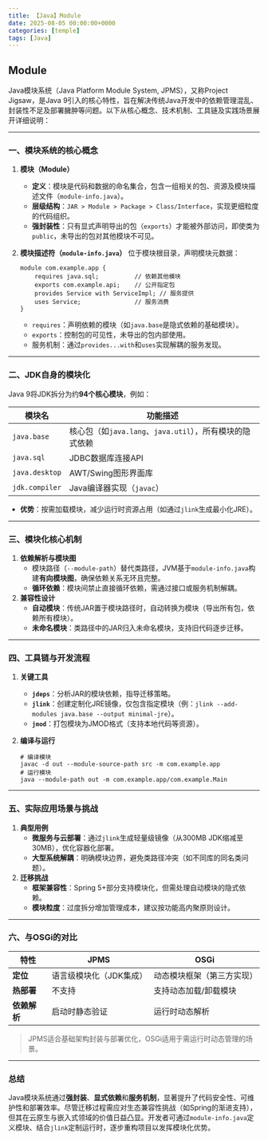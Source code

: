 ```yaml
---
title: 【Java】Module
date: 2025-08-05 00:00:00+0000
categories: [temple]
tags: [Java]
---
```


## Module

Java模块系统（Java Platform Module System, JPMS），又称Project Jigsaw，是Java 9引入的核心特性，旨在解决传统Java开发中的依赖管理混乱、封装性不足及部署臃肿等问题。以下从核心概念、技术机制、工具链及实践场景展开详细说明：

------

### **一、模块系统的核心概念**

1. **模块（Module）**

   - **定义**：模块是代码和数据的命名集合，包含一组相关的包、资源及模块描述文件（`module-info.java`）。
   - **层级结构**：`JAR > Module > Package > Class/Interface`，实现更细粒度的代码组织。
   - **强封装性**：只有显式声明导出的包（`exports`）才能被外部访问，即使类为`public`，未导出的包对其他模块不可见。

2. **模块描述符（`module-info.java`）**
   位于模块根目录，声明模块元数据：

   ```
   module com.example.app {
       requires java.sql;          // 依赖其他模块
       exports com.example.api;    // 公开指定包
       provides Service with ServiceImpl; // 服务提供
       uses Service;               // 服务消费
   }
   ```

   - `requires`：声明依赖的模块（如`java.base`是隐式依赖的基础模块）。
   - `exports`：控制包的可见性，未导出的包内部使用。
   - 服务机制：通过`provides...with`和`uses`实现解耦的服务发现。

------

### **二、JDK自身的模块化**

Java 9将JDK拆分为约**94个核心模块**，例如：

| **模块名**     | **功能描述**                                             |
| -------------- | -------------------------------------------------------- |
| `java.base`    | 核心包（如`java.lang`、`java.util`），所有模块的隐式依赖 |
| `java.sql`     | JDBC数据库连接API                                        |
| `java.desktop` | AWT/Swing图形界面库                                      |
| `jdk.compiler` | Java编译器实现（`javac`）                                |

- **优势**：按需加载模块，减少运行时资源占用（如通过`jlink`生成最小化JRE）。

------

### **三、模块化核心机制**

1. **依赖解析与模块图**
   - 模块路径（`--module-path`）替代类路径，JVM基于`module-info.java`构建**有向模块图**，确保依赖关系无环且完整。
   - **循环依赖**：模块间禁止直接循环依赖，需通过接口或服务机制解耦。
2. **兼容性设计**
   - **自动模块**：传统JAR置于模块路径时，自动转换为模块（导出所有包，依赖所有模块）。
   - **未命名模块**：类路径中的JAR归入未命名模块，支持旧代码逐步迁移。

------

### **四、工具链与开发流程**

1. **关键工具**

   - **`jdeps`**：分析JAR的模块依赖，指导迁移策略。
   - **`jlink`**：创建定制化JRE镜像，仅包含指定模块（例：`jlink --add-modules java.base --output minimal-jre`）。
   - **`jmod`**：打包模块为JMOD格式（支持本地代码等资源）。

2. **编译与运行**

   ```
   # 编译模块
   javac -d out --module-source-path src -m com.example.app  
   # 运行模块
   java --module-path out -m com.example.app/com.example.Main
   ```

------

### **五、实际应用场景与挑战**

1. **典型用例**
   - **微服务与云部署**：通过`jlink`生成轻量级镜像（从300MB JDK缩减至30MB），优化容器化部署。
   - **大型系统解耦**：明确模块边界，避免类路径冲突（如不同库的同名类问题）。
2. **迁移挑战**
   - **框架兼容性**：Spring 5+部分支持模块化，但需处理自动模块的隐式依赖。
   - **模块粒度**：过度拆分增加管理成本，建议按功能高内聚原则设计。

------

### **六、与OSGi的对比**

| **特性**     | **JPMS**                | **OSGi**                   |
| ------------ | ----------------------- | -------------------------- |
| **定位**     | 语言级模块化（JDK集成） | 动态模块框架（第三方实现） |
| **热部署**   | 不支持                  | 支持动态加载/卸载模块      |
| **依赖解析** | 启动时静态验证          | 运行时动态解析             |

> JPMS适合基础架构封装与部署优化，OSGi适用于需运行时动态管理的场景。

------

### **总结**

Java模块系统通过**强封装**、**显式依赖**和**服务机制**，显著提升了代码安全性、可维护性和部署效率。尽管迁移过程需应对生态兼容性挑战（如Spring的渐进支持），但其在云原生与嵌入式领域的价值日益凸显。开发者可通过`module-info.java`定义模块、结合`jlink`定制运行时，逐步重构项目以发挥模块化优势。

